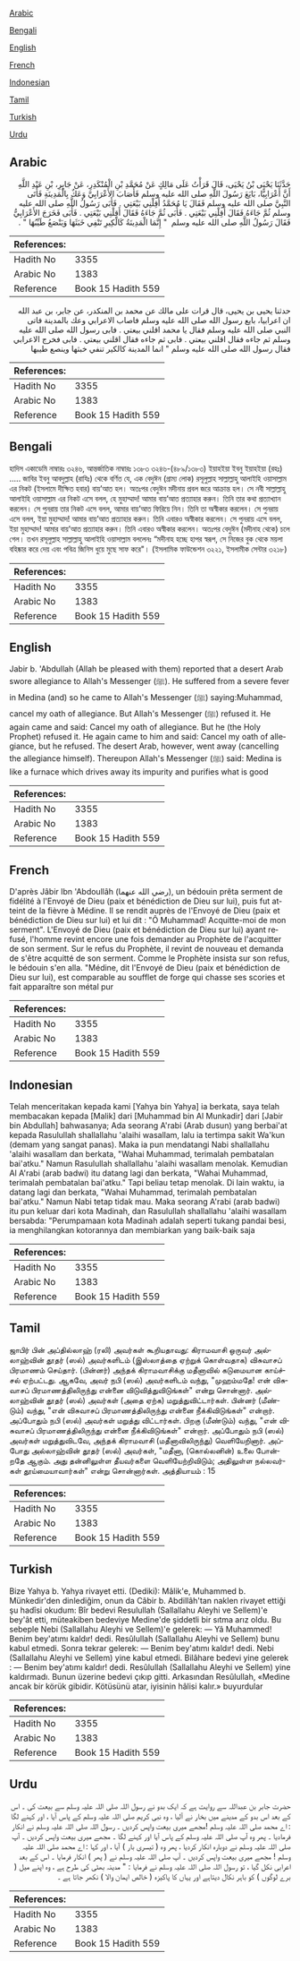 [Arabic](#arabic)

[Bengali](#bengali)

[English](#english)

[French](#french)

[Indonesian](#indonesian)

[Tamil](#tamil)

[Turkish](#turkish)

[Urdu](#urdu)

## Arabic


<div dir="rtl" lang="ar" style={{fontSize:'larger',backgroundColor:'#f8f9fa',padding:20}}>
حَدَّثَنَا يَحْيَى بْنُ يَحْيَى، قَالَ قَرَأْتُ عَلَى مَالِكٍ عَنْ مُحَمَّدِ بْنِ الْمُنْكَدِرِ، عَنْ جَابِرِ، بْنِ عَبْدِ اللَّهِ أَنَّ أَعْرَابِيًّا، بَايَعَ رَسُولَ اللَّهِ صلى الله عليه وسلم فَأَصَابَ الأَعْرَابِيَّ وَعَكٌ بِالْمَدِينَةِ فَأَتَى النَّبِيَّ صلى الله عليه وسلم فَقَالَ يَا مُحَمَّدُ أَقِلْنِي بَيْعَتِي ‏.‏ فَأَبَى رَسُولُ اللَّهِ صلى الله عليه وسلم ثُمَّ جَاءَهُ فَقَالَ أَقِلْنِي بَيْعَتِي ‏.‏ فَأَبَى ثُمَّ جَاءَهُ فَقَالَ أَقِلْنِي بَيْعَتِي ‏.‏ فَأَبَى فَخَرَجَ الأَعْرَابِيُّ فَقَالَ رَسُولُ اللَّهِ صلى الله عليه وسلم ‏ "‏ إِنَّمَا الْمَدِينَةُ كَالْكِيرِ تَنْفِي خَبَثَهَا وَيَنْصَعُ طَيِّبُهَا ‏"‏ ‏.‏
</div>
<div style={{backgroundColor:'#f8f9fa',padding:20, marginBottom: 10}}><table> <thead> <tr> <th>References:</th> <th></th> </tr> </thead> <tbody><tr><td>Hadith No</td><td>3355</td></tr><tr><td>Arabic No</td><td>1383</td></tr><tr><td>Reference</td><td>Book 15 Hadith 559</td></tr></tbody></table></div>


<div dir="rtl" lang="ar" style={{fontSize:'larger',backgroundColor:'#f8f9fa',padding:20}}>
حدثنا يحيى بن يحيى، قال قرات على مالك عن محمد بن المنكدر، عن جابر، بن عبد الله ان اعرابيا، بايع رسول الله صلى الله عليه وسلم فاصاب الاعرابي وعك بالمدينة فاتى النبي صلى الله عليه وسلم فقال يا محمد اقلني بيعتي . فابى رسول الله صلى الله عليه وسلم ثم جاءه فقال اقلني بيعتي . فابى ثم جاءه فقال اقلني بيعتي . فابى فخرج الاعرابي فقال رسول الله صلى الله عليه وسلم " انما المدينة كالكير تنفي خبثها وينصع طيبها
</div>
<div style={{backgroundColor:'#f8f9fa',padding:20, marginBottom: 10}}><table> <thead> <tr> <th>References:</th> <th></th> </tr> </thead> <tbody><tr><td>Hadith No</td><td>3355</td></tr><tr><td>Arabic No</td><td>1383</td></tr><tr><td>Reference</td><td>Book 15 Hadith 559</td></tr></tbody></table></div>

## Bengali


<div dir="ltr" lang="bn" style={{fontSize:'larger',backgroundColor:'#f8f9fa',padding:20}}>
হাদিস একাডেমি নাম্বারঃ ৩২৪৬, আন্তর্জাতিক নাম্বারঃ ১৩৮৩ ৩২৪৬-(৪৮৯/১৩৮৩) ইয়াহইয়া ইবনু ইয়াহইয়া (রহঃ) ..... জাবির ইবনু আবদুল্লাহ (রাযিঃ) থেকে বর্ণিত যে, এক বেদুঈন (গ্রাম্য লোক) রসূলুল্লাহ সাল্লাল্লাহু আলাইহি ওয়াসাল্লাম এর নিকট (ইসলামে দীক্ষিত হবার) বায়’আত হল। অতঃপর বেদুঈন মদীনায় প্রবল জরে আক্রান্ত হল। সে নবী সাল্লাল্লাহু আলাইহি ওয়াসাল্লাম এর নিকট এসে বলল, হে মুহাম্মাদ! আমার বায়’আত প্রত্যাহার করুন। তিনি তার কথা প্রত্যাখ্যান করলেন। সে পুনরায় তার নিকট এসে বলল, আমার বায়’আত ফিরিয়ে নিন। তিনি তা অস্বীকার করলেন। সে পুনরায় এসে বলল, ইয়া মুহাম্মাদ! আমার বায়’আত প্রত্যাহার করুন। তিনি এবারও অস্বীকার করলেন। সে পুনরায় এসে বলল, ইয়া মুহাম্মাদ! আমার বায়’আত প্রত্যাহার করুন। তিনি এবারও অস্বীকার করলেন। অতঃপর বেদুঈন (মদীনাহ থেকে) চলে গেল। তখন রসূলুল্লাহ সাল্লাল্লাহু আলাইহি ওয়াসাল্লাম বললেনঃ “মদীনাহ হচ্ছে হাপর স্বরূপ, সে নিজের বুক থেকে ময়লা বহিষ্কার করে দেয় এবং পবিত্র জিনিস ধুয়ে মুছে সাফ করে"। (ইসলামিক ফাউন্ডেশন ৩২২১, ইসলামীক সেন্টার ৩২১৮)
</div>
<div style={{backgroundColor:'#f8f9fa',padding:20, marginBottom: 10}}><table> <thead> <tr> <th>References:</th> <th></th> </tr> </thead> <tbody><tr><td>Hadith No</td><td>3355</td></tr><tr><td>Arabic No</td><td>1383</td></tr><tr><td>Reference</td><td>Book 15 Hadith 559</td></tr></tbody></table></div>

## English


<div dir="ltr" lang="en" style={{fontSize:'larger',backgroundColor:'#f8f9fa',padding:20}}>
Jabir b. 'Abdullah (Allah be pleased with them) reported that a desert Arab swore allegiance to Allah's Messenger (ﷺ). He suffered from a severe fever in Medina (and) so he came to Allah's Messenger (ﷺ) saying:Muhammad, cancel my oath of allegiance. But Allah's Messenger (ﷺ) refused it. He again came and said: Cancel my oath of allegiance. But he (the Holy Prophet) refused it. He again came to him and said: Cancel my oath of allegiance, but he refused. The desert Arab, however, went away (cancelling the allegiance himself). Thereupon Allah's Messenger (ﷺ) said: Medina is like a furnace which drives away its impurity and purifies what is good
</div>
<div style={{backgroundColor:'#f8f9fa',padding:20, marginBottom: 10}}><table> <thead> <tr> <th>References:</th> <th></th> </tr> </thead> <tbody><tr><td>Hadith No</td><td>3355</td></tr><tr><td>Arabic No</td><td>1383</td></tr><tr><td>Reference</td><td>Book 15 Hadith 559</td></tr></tbody></table></div>

## French


<div dir="ltr" lang="fr" style={{fontSize:'larger',backgroundColor:'#f8f9fa',padding:20}}>
D'après Jâbir Ibn 'Abdoullâh (رضي الله عنهما), un bédouin prêta serment de fidélité à l'Envoyé de Dieu (paix et bénédiction de Dieu sur lui), puis fut atteint de la fièvre à Médine. Il se rendit auprès de l'Envoyé de Dieu (paix et bénédiction de Dieu sur lui) et lui dit : "Ô Muhammad! Acquitte-moi de mon serment". L'Envoyé de Dieu (paix et bénédiction de Dieu sur lui) ayant refusé, l'homme revint encore une fois demander au Prophète de l'acquitter de son serment. Sur le refus du Prophète, il revint de nouveau et demanda de s'être acquitté de son serment. Comme le Prophète insista sur son refus, le bédouin s'en alla. "Médine, dit l'Envoyé de Dieu (paix et bénédiction de Dieu sur lui), est comparable au soufflet de forge qui chasse ses scories et fait apparaître son métal pur
</div>
<div style={{backgroundColor:'#f8f9fa',padding:20, marginBottom: 10}}><table> <thead> <tr> <th>References:</th> <th></th> </tr> </thead> <tbody><tr><td>Hadith No</td><td>3355</td></tr><tr><td>Arabic No</td><td>1383</td></tr><tr><td>Reference</td><td>Book 15 Hadith 559</td></tr></tbody></table></div>

## Indonesian


<div dir="ltr" lang="id" style={{fontSize:'larger',backgroundColor:'#f8f9fa',padding:20}}>
Telah menceritakan kepada kami [Yahya bin Yahya] ia berkata, saya telah membacakan kepada [Malik] dari [Muhammad bin Al Munkadir] dari [Jabir bin Abdullah] bahwasanya; Ada seorang A'rabi (Arab dusun) yang berbai'at kepada Rasulullah shallallahu 'alaihi wasallam, lalu ia tertimpa sakit Wa'kun (demam yang sangat panas). Maka ia pun mendatangi Nabi shallallahu 'alaihi wasallam dan berkata, "Wahai Muhammad, terimalah pembatalan bai'atku." Namun Rasulullah shallallahu 'alaihi wasallam menolak. Kemudian Al A'rabi (arab badwi) itu datang lagi dan berkata, "Wahai Muhammad, terimalah pembatalan bai'atku." Tapi beliau tetap menolak. Di lain waktu, ia datang lagi dan berkata, "Wahai Muhammad, terimalah pembatalan bai'atku." Namun Nabi tetap tidak mau. Maka seorang A'rabi (arab badwi) itu pun keluar dari kota Madinah, dan Rasulullah shallallahu 'alaihi wasallam bersabda: "Perumpamaan kota Madinah adalah seperti tukang pandai besi, ia menghilangkan kotorannya dan membiarkan yang baik-baik saja
</div>
<div style={{backgroundColor:'#f8f9fa',padding:20, marginBottom: 10}}><table> <thead> <tr> <th>References:</th> <th></th> </tr> </thead> <tbody><tr><td>Hadith No</td><td>3355</td></tr><tr><td>Arabic No</td><td>1383</td></tr><tr><td>Reference</td><td>Book 15 Hadith 559</td></tr></tbody></table></div>

## Tamil


<div dir="ltr" lang="ta" style={{fontSize:'larger',backgroundColor:'#f8f9fa',padding:20}}>
ஜாபிர் பின் அப்தில்லாஹ் (ரலி) அவர்கள் கூறியதாவது: கிராமவாசி ஒருவர் அல்லாஹ்வின் தூதர் (ஸல்) அவர்களிடம் (இஸ்லாத்தை ஏற்றுக் கொள்வதாக) விசுவாசப் பிரமாணம் செய்தார். (பின்னர்) அந்தக் கிராமவாசிக்கு மதீனாவில் கடுமையான காய்ச்சல் ஏற்பட்டது. ஆகவே, அவர் நபி (ஸல்) அவர்களிடம் வந்து, "முஹம்மதே! என் விசுவாசப் பிரமாணத்திலிருந்து என்னை விடுவித்துவிடுங்கள்" என்று சொன்னார். அல்லாஹ்வின் தூதர் (ஸல்) அவர்கள் (அதை ஏற்க) மறுத்துவிட்டார்கள். பின்னர் (மீண்டும்) வந்து, "என் விசுவாசப் பிரமாணத்திலிருந்து என்னை நீக்கிவிடுங்கள்" என்றார். அப்போதும் நபி (ஸல்) அவர்கள் மறுத்து விட்டார்கள். பிறகு (மீண்டும்) வந்து, "என் விசுவாசப் பிரமாணத்திலிருந்து என்னை நீக்கிவிடுங்கள்" என்றார். அப்போதும் நபி (ஸல்) அவர்கள் மறுத்துவிடவே, அந்தக் கிராமவாசி (மதீனாவிலிருந்து) வெளியேறினார். அப்போது அல்லாஹ்வின் தூதர் (ஸல்) அவர்கள், "மதீனா, (கொல்லனின்) உலை போன்றதே ஆகும். அது தன்னிலுள்ள தீயவர்களை வெளியேற்றிவிடும்; அதிலுள்ள நல்லவர்கள் தூய்மையாவார்கள்" என்று சொன்னார்கள். அத்தியாயம் : 15
</div>
<div style={{backgroundColor:'#f8f9fa',padding:20, marginBottom: 10}}><table> <thead> <tr> <th>References:</th> <th></th> </tr> </thead> <tbody><tr><td>Hadith No</td><td>3355</td></tr><tr><td>Arabic No</td><td>1383</td></tr><tr><td>Reference</td><td>Book 15 Hadith 559</td></tr></tbody></table></div>

## Turkish


<div dir="ltr" lang="tr" style={{fontSize:'larger',backgroundColor:'#f8f9fa',padding:20}}>
Bize Yahya b. Yahya rivayet etti. (Dediki): Mâlik'e, Muhammed b. Münkedir'den dinlediğim, onun da Câbir b. Abdillâh'tan naklen rivayet ettiği şu hadîsi okudum: Bîr bedevi Resulullah (Sallallahu Aleyhi ve Sellem)'e bey'ât etti, müteakiben bedeviye Medine'de şiddetli bir sıtma arız oldu. Bu sebeple Nebi (Sallallahu Aleyhi ve Sellem)'e gelerek: — Yâ Muhammed! Benim bey'atımı kaldır! dedi. Resûlullah (Sallallahu Aleyhi ve Sellem) bunu kabul etmedi. Sonra tekrar gelerek: — Benim bey'atımı kaldır! dedi. Nebi (Sallallahu Aleyhi ve Sellem) yine kabul etmedi. Bilâhare bedevi yine gelerek : — Benim bey'atımı kaldır! dedi. Resûlullah (Sallallahu Aleyhi ve Sellem) yine kaldırmadı. Bunun üzerine bedevi çıkıp gitti. Arkasından Resûlullah, «Medine ancak bir körük gibidir. Kötüsünü atar, iyisinin hâlisi kalır.» buyurdular
</div>
<div style={{backgroundColor:'#f8f9fa',padding:20, marginBottom: 10}}><table> <thead> <tr> <th>References:</th> <th></th> </tr> </thead> <tbody><tr><td>Hadith No</td><td>3355</td></tr><tr><td>Arabic No</td><td>1383</td></tr><tr><td>Reference</td><td>Book 15 Hadith 559</td></tr></tbody></table></div>

## Urdu


<div dir="rtl" lang="ur" style={{fontSize:'larger',backgroundColor:'#f8f9fa',padding:20}}>
حضرت جابر بن عبداللہ سے روایت ہے کہ ایک بدو نے رسول اللہ صلی اللہ علیہ وسلم سے بیعت کی ۔ اس کے بعد اس بدو کے مدینے میں بخار نے آلیا ، وہ نبی کریم صلی اللہ علیہ وسلم کے پاس آیا ، اور کہنے لگا : اے محمد صلی اللہ علیہ وسلم !مجھے میری بیعت واپس کردیں ۔ رسول اللہ صلی اللہ علیہ وسلم نے انکار فرمادیا ۔ پھر وہ آپ صلی اللہ علیہ وسلم کے پاس آیا اور کہنے لگا ۔ مجھے میری بیعت واپس کردیں ۔ آپ صلی اللہ علیہ وسلم نے دوبارہ انکار کردیا ، پھر وہ ( تیسری بار ) آیا ، اور کہا : اے محمد صلی اللہ علیہ وسلم ! مجھے میری بیعت واپس کردیں ۔ آپ صلی اللہ علیہ وسلم نے ( پھر ) انکار فرمایا ۔ اس کے بعد اعرابی نکل گیا ، تو رسول اللہ صلی اللہ علیہ وسلم نے فرمایا : " مدینہ بھٹی کی طرح ہے ، وہ اپنے میل ( برے لوگوں ) کو باہر نکال دیتاہے اور یہاں کا پاکیزہ ( خالص ایمان والا ) نکھر جاتا ہے ۔
</div>
<div style={{backgroundColor:'#f8f9fa',padding:20, marginBottom: 10}}><table> <thead> <tr> <th>References:</th> <th></th> </tr> </thead> <tbody><tr><td>Hadith No</td><td>3355</td></tr><tr><td>Arabic No</td><td>1383</td></tr><tr><td>Reference</td><td>Book 15 Hadith 559</td></tr></tbody></table></div>